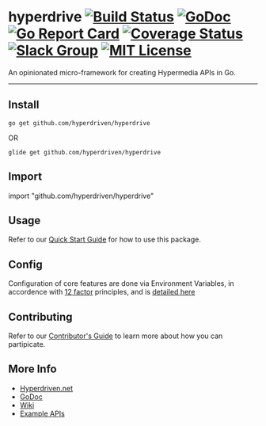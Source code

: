 # hyperdrive [![Build Status](https://travis-ci.org/hyperdriven/hyperdrive.svg?branch=master)](https://travis-ci.org/hyperdriven/hyperdrive) [![GoDoc](https://godoc.org/github.com/hyperdriven/hyperdrive?status.svg)](https://godoc.org/github.com/hyperdriven/hyperdrive) [![Go Report Card](https://goreportcard.com/badge/github.com/hyperdriven/hyperdrive)](https://goreportcard.com/report/github.com/hyperdriven/hyperdrive) [![Coverage Status](https://coveralls.io/repos/github/hyperdriven/hyperdrive/badge.svg)](https://coveralls.io/github/hyperdriven/hyperdrive) [![Slack Group](https://slack.hyperdriven.net/badge.svg)](https://slack.hyperdriven.net/) [![MIT License](https://img.shields.io/badge/license-MIT-blue.svg)](https://github.com/hyperdriven/hyperdrive/blob/master/LICENSE) 

An opinionated micro-framework for creating Hypermedia APIs in Go.

---

## Install

    go get github.com/hyperdriven/hyperdrive

OR

    glide get github.com/hyperdriven/hyperdrive
                                    
## Import

  import "github.com/hyperdriven/hyperdrive"
                               
## Usage
  
Refer to our [Quick Start Guide](https://hyperdriven.net/quick-start/) for how to use this package.
                                                                    
## Config                                                           

Configuration of core features are done via Environment Variables, in accordence with [12 factor](https://12factor.net/config) principles, and is [detailed here](https://hyperdriven.net/configuration/)

## Contributing

Refer to our [Contributor's Guide](https://hyperdriven.net/contributing/) to learn more about how you can partipicate.

## More Info

  - [Hyperdriven.net](https://hyperdriven.net/)
  - [GoDoc](https://godoc.org/github.com/hyperdriven/hyperdrive)
  - [Wiki](https://github.com/hyperdriven/hyperdrive/wiki)
  - [Example APIs](https://github.com/hyperdriven/hyperdrive-examples)
